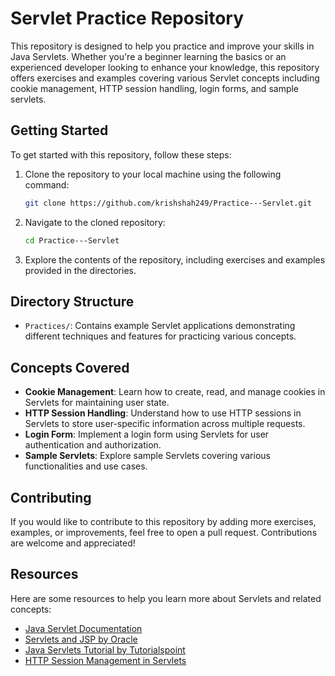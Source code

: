 # Servlet Practice Repository

This repository is designed to help you practice and improve your skills in Java Servlets. Whether you're a beginner learning the basics or an experienced developer looking to enhance your knowledge, this repository offers exercises and examples covering various Servlet concepts including cookie management, HTTP session handling, login forms, and sample servlets.

## Getting Started

To get started with this repository, follow these steps:

1. Clone the repository to your local machine using the following command:

    ```bash
    git clone https://github.com/krishshah249/Practice---Servlet.git
    ```

2. Navigate to the cloned repository:

    ```bash
    cd Practice---Servlet
    ```

3. Explore the contents of the repository, including exercises and examples provided in the directories.

## Directory Structure

- `Practices/`: Contains example Servlet applications demonstrating different techniques and features for practicing various concepts.

## Concepts Covered

- **Cookie Management**: Learn how to create, read, and manage cookies in Servlets for maintaining user state.
- **HTTP Session Handling**: Understand how to use HTTP sessions in Servlets to store user-specific information across multiple requests.
- **Login Form**: Implement a login form using Servlets for user authentication and authorization.
- **Sample Servlets**: Explore sample Servlets covering various functionalities and use cases.

## Contributing

If you would like to contribute to this repository by adding more exercises, examples, or improvements, feel free to open a pull request. Contributions are welcome and appreciated!

## Resources

Here are some resources to help you learn more about Servlets and related concepts:

- [Java Servlet Documentation](https://docs.oracle.com/javaee/7/tutorial/servlets.htm)
- [Servlets and JSP by Oracle](https://docs.oracle.com/javaee/7/tutorial/servlets.htm)
- [Java Servlets Tutorial by Tutorialspoint](https://www.tutorialspoint.com/servlets/index.htm)
- [HTTP Session Management in Servlets](https://www.baeldung.com/servlet-session)
